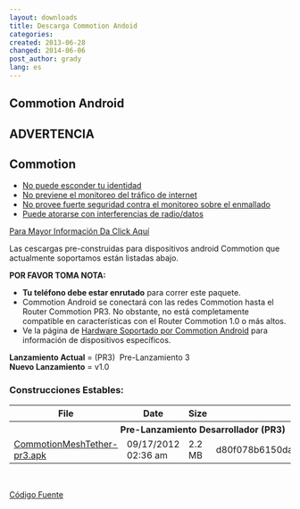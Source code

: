 ```yaml
---
layout: downloads
title: Descarga Commotion Andoid
categories:
created: 2013-06-28
changed: 2014-06-06
post_author: grady
lang: es
---
```

## Commotion Android

<div class="warning-label">
<div class="warning-top">
<h2>ADVERTENCIA</h2>
</div>

<div class="warning-bottom">
<h2>Commotion</h2>

<ul>
	<li><a href="http://commotionwireless.net/understanding-commotions-warning-label#anonymity">No puede esconder tu identidad</a></li>
	<li><a href="http://commotionwireless.net/understanding-commotions-warning-label#internet">No previene el monitoreo del tráfico de internet</a></li>
	<li><a href="http://commotionwireless.net/understanding-commotions-warning-label#monitoring">No provee fuerte seguridad contra el monitoreo sobre el enmallado</a></li>
	<li><a href="http://commotionwireless.net/understanding-commotions-warning-label#jamming">Puede atorarse con interferencias de radio/datos</a></li>
</ul>
<a href="/understanding-commotions-warning-label">Para Mayor Información Da Click Aquí</a></div>
</div>

<p>Las cescargas pre-construidas para dispositivos android Commotion que actualmente soportamos están listadas abajo.</p>

<p><strong>POR FAVOR TOMA NOTA:</strong>

  * <strong>Tu teléfono debe estar enrutado</strong> para correr este paquete.
  * Commotion Android se conectará con las redes Commotion hasta el Router Commotion PR3. No obstante, no está completamente compatible en características con el Router Commotion 1.0 o más altos.
  * Ve la página de <a href="/docs/supported-devices/#phones">Hardware Soportado por Commotion Android</a> para información de dispositivos específicos.

</p>

<p><strong>Lanzamiento Actual</strong> = (PR3)&nbsp; Pre-Lanzamiento 3<br />
<strong>Nuevo Lanzamiento</strong> = v1.0</p>

<h3>Construcciones Estables:</h3>

<table class="files list">
	<thead>
		<tr>
			<th>File</th>
			<th>Date</th>
			<th>Size</th>
			<th>MD5</th>
		</tr>
	</thead>
	<tbody>
		<tr>
			<th colspan="4">Pre-Lanzamiento Desarrollador (PR3)</th>
		</tr>
		<tr>
			<td><a href="https://downloads.commotionwireless.net/android/commotion-android.apk" title="Commotion MeshTether for Android">CommotionMeshTether-pr3.apk</a></td>
			<td>09/17/2012 02:36 am</td>
			<td>2.2 MB</td>
			<td>d80f078b6150daa1cb4dd6e79d134eea</td>
		</tr>
	</tbody>
</table>
<p>&nbsp;</p>

<p><a class="button" href="https://github.com/opentechinstitute/commotion-android" id="android-source-btn">Código Fuente</a></p>
